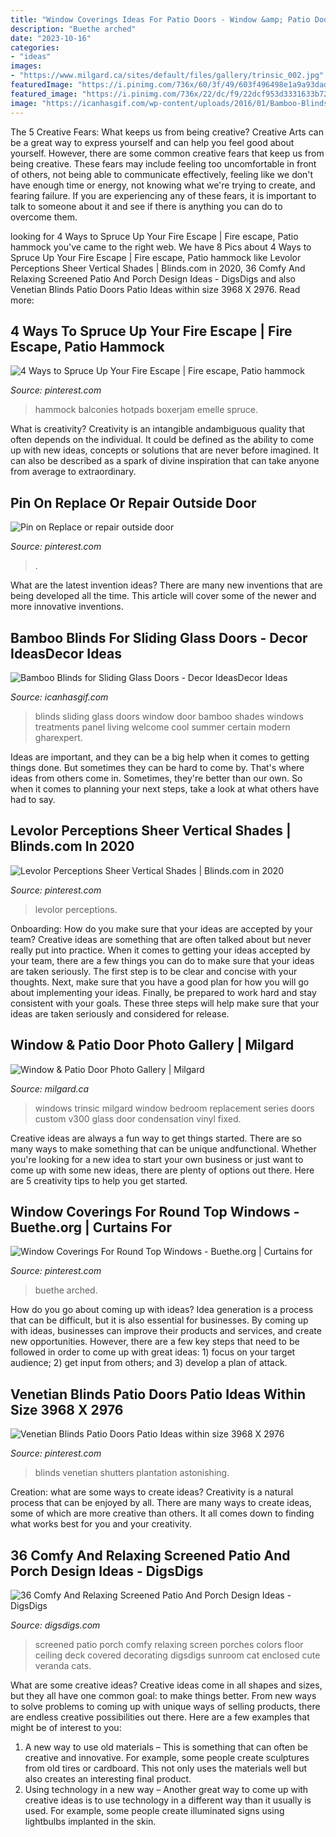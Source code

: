 ```yaml
---
title: "Window Coverings Ideas For Patio Doors - Window &amp; Patio Door Photo Gallery"
description: "Buethe arched"
date: "2023-10-16"
categories:
- "ideas"
images:
- "https://www.milgard.ca/sites/default/files/gallery/trinsic_002.jpg"
featuredImage: "https://i.pinimg.com/736x/60/3f/49/603f496498e1a9a93dadad12e2a634c4.jpg"
featured_image: "https://i.pinimg.com/736x/22/dc/f9/22dcf953d3331633b72fb6c49ea6bceb.jpg"
image: "https://icanhasgif.com/wp-content/uploads/2016/01/Bamboo-Blinds-for-Sliding-Glass-Doors.jpg"
---
```



The 5 Creative Fears: What keeps us from being creative?
Creative Arts can be a great way to express yourself and can help you feel good about yourself. However, there are some common creative fears that keep us from being creative. These fears may include feeling too uncomfortable in front of others, not being able to communicate effectively, feeling like we don't have enough time or energy, not knowing what we're trying to create, and fearing failure. If you are experiencing any of these fears, it is important to talk to someone about it and see if there is anything you can do to overcome them.

	

		
looking for 4 Ways to Spruce Up Your Fire Escape | Fire escape, Patio hammock you've came to the right web. We have 8 Pics about 4 Ways to Spruce Up Your Fire Escape | Fire escape, Patio hammock like Levolor Perceptions Sheer Vertical Shades | Blinds.com in 2020, 36 Comfy And Relaxing Screened Patio And Porch Design Ideas - DigsDigs and also Venetian Blinds Patio Doors Patio Ideas within size 3968 X 2976. Read more:
		
    
## 4 Ways To Spruce Up Your Fire Escape | Fire Escape, Patio Hammock

<img loading=lazy src="https://i.pinimg.com/736x/05/84/01/0584013a7aa0f904672fcfc013ecd894.jpg" onerror="this.onerror=null;this.src='https://tse3.mm.bing.net/th?id=OIP.m33FE-G9H1xThqxdsZiDmQHaJ3&amp;pid=15.1';" alt="4 Ways to Spruce Up Your Fire Escape | Fire escape, Patio hammock">

_Source: pinterest.com_

>hammock balconies hotpads boxerjam emelle spruce. 

	

What is creativity?
Creativity is an intangible andambiguous quality that often depends on the individual. It could be defined as the ability to come up with new ideas, concepts or solutions that are never before imagined. It can also be described as a spark of divine inspiration that can take anyone from average to extraordinary.

    
## Pin On Replace Or Repair Outside Door

<img loading=lazy src="https://i.pinimg.com/736x/60/3f/49/603f496498e1a9a93dadad12e2a634c4.jpg" onerror="this.onerror=null;this.src='https://tse3.mm.bing.net/th?id=OIP.cwmVtEdt7Lp47tzBSpAY1gHaKo&amp;pid=15.1';" alt="Pin on Replace or repair outside door">

_Source: pinterest.com_

>. 

	

What are the latest invention ideas?
There are many new inventions that are being developed all the time. This article will cover some of the newer and more innovative inventions.

    
## Bamboo Blinds For Sliding Glass Doors - Decor IdeasDecor Ideas

<img loading=lazy src="https://icanhasgif.com/wp-content/uploads/2016/01/Bamboo-Blinds-for-Sliding-Glass-Doors.jpg" onerror="this.onerror=null;this.src='https://tse4.mm.bing.net/th?id=OIP.lCn3da_-fP4TT-lFXuePHgHaHa&amp;pid=15.1';" alt="Bamboo Blinds for Sliding Glass Doors - Decor IdeasDecor Ideas">

_Source: icanhasgif.com_

>blinds sliding glass doors window door bamboo shades windows treatments panel living welcome cool summer certain modern gharexpert. 

	

Ideas are important, and they can be a big help when it comes to getting things done. But sometimes they can be hard to come by. That's where ideas from others come in. Sometimes, they're better than our own. So when it comes to planning your next steps, take a look at what others have had to say.

    
## Levolor Perceptions Sheer Vertical Shades | Blinds.com In 2020

<img loading=lazy src="https://i.pinimg.com/736x/22/dc/f9/22dcf953d3331633b72fb6c49ea6bceb.jpg" onerror="this.onerror=null;this.src='https://tse3.mm.bing.net/th?id=OIP.k9i8vl0F6cebxTdD8ZkzxwHaJ4&amp;pid=15.1';" alt="Levolor Perceptions Sheer Vertical Shades | Blinds.com in 2020">

_Source: pinterest.com_

>levolor perceptions. 

	

Onboarding: How do you make sure that your ideas are accepted by your team?
Creative ideas are something that are often talked about but never really put into practice. When it comes to getting your ideas accepted by your team, there are a few things you can do to make sure that your ideas are taken seriously. The first step is to be clear and concise with your thoughts. Next, make sure that you have a good plan for how you will go about implementing your ideas. Finally, be prepared to work hard and stay consistent with your goals. These three steps will help make sure that your ideas are taken seriously and considered for release.

    
## Window &amp; Patio Door Photo Gallery | Milgard

<img loading=lazy src="https://www.milgard.ca/sites/default/files/gallery/trinsic_002.jpg" onerror="this.onerror=null;this.src='https://tse4.mm.bing.net/th?id=OIP.bKCYkd0URpGXz6hEFVCxtwHaFj&amp;pid=15.1';" alt="Window &amp; Patio Door Photo Gallery | Milgard">

_Source: milgard.ca_

>windows trinsic milgard window bedroom replacement series doors custom v300 glass door condensation vinyl fixed. 

	

Creative ideas are always a fun way to get things started. There are so many ways to make something that can be unique andfunctional. Whether you're looking for a new idea to start your own business or just want to come up with some new ideas, there are plenty of options out there. Here are 5 creativity tips to help you get started.

    
## Window Coverings For Round Top Windows - Buethe.org | Curtains For

<img loading=lazy src="https://i.pinimg.com/736x/ec/8c/0a/ec8c0a75d535babbcb950ce3e7201717.jpg" onerror="this.onerror=null;this.src='https://tse2.mm.bing.net/th?id=OIP.KZoj3be1oOtvx5yZ4xI7NwHaJ4&amp;pid=15.1';" alt="Window Coverings For Round Top Windows - Buethe.org | Curtains for">

_Source: pinterest.com_

>buethe arched. 

	

How do you go about coming up with ideas?
Idea generation is a process that can be difficult, but it is also essential for businesses. By coming up with ideas, businesses can improve their products and services, and create new opportunities. However, there are a few key steps that need to be followed in order to come up with great ideas: 1) focus on your target audience; 2) get input from others; and 3) develop a plan of attack.

    
## Venetian Blinds Patio Doors Patio Ideas Within Size 3968 X 2976

<img loading=lazy src="https://i.pinimg.com/736x/03/b0/ec/03b0ece2094526821c5cc6aa9bca8113.jpg" onerror="this.onerror=null;this.src='https://tse4.mm.bing.net/th?id=OIP.g3CqkVvbrCOn61-UN4XOIwHaFj&amp;pid=15.1';" alt="Venetian Blinds Patio Doors Patio Ideas within size 3968 X 2976">

_Source: pinterest.com_

>blinds venetian shutters plantation astonishing. 

	

Creation: what are some ways to create ideas?
Creativity is a natural process that can be enjoyed by all. There are many ways to create ideas, some of which are more creative than others. It all comes down to finding what works best for you and your creativity.

    
## 36 Comfy And Relaxing Screened Patio And Porch Design Ideas - DigsDigs

<img loading=lazy src="http://www.digsdigs.com/photos/comfy-and-relaxing-screened-patio-design-ideas-19.jpg" onerror="this.onerror=null;this.src='https://tse2.mm.bing.net/th?id=OIP.gEMRfzDLCtuDdIZaHBceqAHaLH&amp;pid=15.1';" alt="36 Comfy And Relaxing Screened Patio And Porch Design Ideas - DigsDigs">

_Source: digsdigs.com_

>screened patio porch comfy relaxing screen porches colors floor ceiling deck covered decorating digsdigs sunroom cat enclosed cute veranda cats. 

	

What are some creative ideas?
Creative ideas come in all shapes and sizes, but they all have one common goal: to make things better. From new ways to solve problems to coming up with unique ways of selling products, there are endless creative possibilities out there. Here are a few examples that might be of interest to you: 
1. A new way to use old materials – This is something that can often be creative and innovative. For example, some people create sculptures from old tires or cardboard. This not only uses the materials well but also creates an interesting final product. 
2. Using technology in a new way – Another great way to come up with creative ideas is to use technology in a different way than it usually is used. For example, some people create illuminated signs using lightbulbs implanted in the skin.

